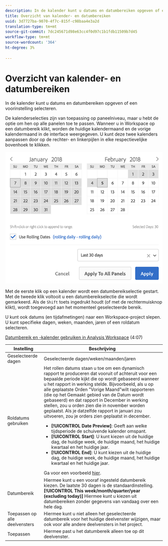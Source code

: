 ```yaml
---
description: In de kalender kunt u datums en datumbereiken opgeven of een voorinstelling selecteren.
title: Overzicht van kalender- en datumbereiken
uuid: 3d7727ba-9070-4f7c-815f-c98baa4e3a2d
translation-type: tm+mt
source-git-commit: 7dc245671d98e63cc4f0d97c1b1fdb11509b7d45
workflow-type: tm+mt
source-wordcount: '364'
ht-degree: 3%

---
```



# Overzicht van kalender- en datumbereiken

In de kalender kunt u datums en datumbereiken opgeven of een voorinstelling selecteren.

De kalenderselecties zijn van toepassing op paneelniveau, maar u hebt de optie om hen op alle panelen toe te passen. Wanneer u in Workspace op een datumbereik klikt, worden de huidige kalendermaand en de vorige kalendermaand in de interface weergegeven. U kunt deze twee kalenders aanpassen door op de rechter- en linkerpijlen in elke respectievelijke bovenhoek te klikken.

![Kalender](assets/aw_calendar.png)

Met de eerste klik op een kalender wordt een datumbereikselectie gestart. Met de tweede klik voltooit u een datumbereikselectie die wordt gemarkeerd. Als de `Shift` toets ingedrukt houdt (of met de rechtermuisknop klikt), wordt toegevoegd aan het momenteel geselecteerde bereik.

U kunt ook datums (en tijdafmetingen) naar een Workspace-project slepen. U kunt specifieke dagen, weken, maanden, jaren of een roldatum selecteren.

[Datumbereik en -kalender gebruiken in Analysis Workspace](https://docs.adobe.com/content/help/en/analytics-learn/tutorials/analysis-workspace/calendar-and-date-ranges/using-dates-in-analysis-workspace.html) (4:07)

| Instelling | Beschrijving |
| --- | --- |
| Geselecteerde dagen | Geselecteerde dagen/weken/maanden/jaren |
| Roldatums gebruiken | Het rollen datums staan u toe om een dynamisch rapport te produceren dat vooruit of achteruit voor een bepaalde periode kijkt die op wordt gebaseerd wanneer u het rapport in werking stelde. Bijvoorbeeld, als u op alle geplaatste Orden &quot;Vorige Maand&quot;wilt rapporteren (die op het Gemaakt gebied van de Datum wordt gebaseerd) en dat rapport in December in werking stellen, zou u orden zien die in november worden geplaatst. Als je datzelfde rapport in januari zou uitvoeren, zou je orders zien geplaatst in december.<ul><li>**[!UICONTROL Date Preview]**: Geeft aan welke tijdsperiode de schuivende kalender omspant.</li><li>**[!UICONTROL Start]**: U kunt kiezen uit de huidige dag, de huidige week, de huidige maand, het huidige kwartaal en het huidige jaar.</li><li>**[!UICONTROL End]**: U kunt kiezen uit de huidige dag, de huidige week, de huidige maand, het huidige kwartaal en het huidige jaar.</li></ul>Ga voor een voorbeeld [hier](/help/components/date-ranges/custom-date-ranges.md). |
| Datumbereik | Hiermee kunt u een vooraf ingesteld datumbereik kiezen. De laatste 30 dagen is de standaardinstelling. **[!UICONTROL This week/month/quarter/year (excluding today)]** Hiermee kunt u kiezen uit datumbereiken zonder gegevens van vandaag over een hele dag. |
| Toepassen op alle deelvensters | Hiermee kunt u niet alleen het geselecteerde datumbereik voor het huidige deelvenster wijzigen, maar ook voor alle andere deelvensters in het project. |
| Toepassen | Hiermee past u het datumbereik alleen toe op dit deelvenster. |
